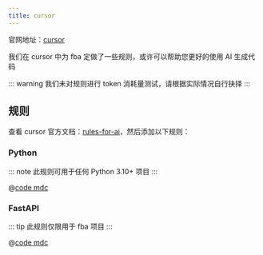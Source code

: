 ```yaml
---
title: cursor
---
```


官网地址：[cursor](https://www.cursor.com/)

我们在 cursor 中为 fba 定做了一些规则，或许可以帮助您更好的使用 AI 生成代码

::: warning
我们未对规则进行 token 消耗量测试，请根据实际情况自行抉择
:::

## 规则

查看 cursor 官方文档：[rules-for-ai](https://docs.cursor.com/context/rules-for-ai)，然后添加以下规则：

### Python

::: note
此规则可用于任何 Python 3.10+ 项目
:::

@[code mdc](../../code/python.mdc)

### FastAPI

::: tip
此规则仅限用于 fba 项目
:::

@[code mdc](../../code/fastapi.mdc)
